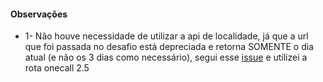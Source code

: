 #### Observações
- 1- Não houve necessidade de utilizar a api de localidade, já que a url que foi passada no desafio está depreciada e retorna SOMENTE o dia atual (e não os 3 dias como necessário), segui esse [issue](https://github.com/hurbcom/challenge-charlie/issues/78) e utilizei a rota onecall 2.5

